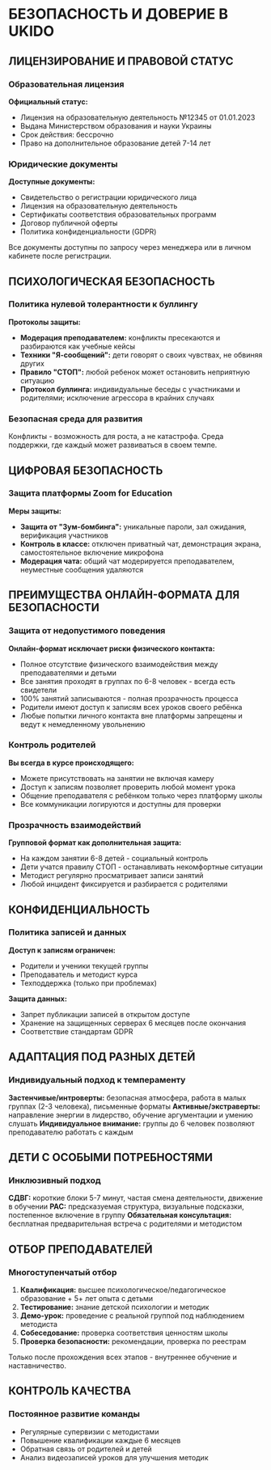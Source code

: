 # БЕЗОПАСНОСТЬ И ДОВЕРИЕ В UKIDO

## ЛИЦЕНЗИРОВАНИЕ И ПРАВОВОЙ СТАТУС

### Образовательная лицензия
**Официальный статус:**
- Лицензия на образовательную деятельность №12345 от 01.01.2023
- Выдана Министерством образования и науки Украины
- Срок действия: бессрочно
- Право на дополнительное образование детей 7-14 лет

### Юридические документы
**Доступные документы:**
- Свидетельство о регистрации юридического лица
- Лицензия на образовательную деятельность
- Сертификаты соответствия образовательных программ
- Договор публичной оферты
- Политика конфиденциальности (GDPR)

Все документы доступны по запросу через менеджера или в личном кабинете после регистрации.

## ПСИХОЛОГИЧЕСКАЯ БЕЗОПАСНОСТЬ

### Политика нулевой толерантности к буллингу
**Протоколы защиты:**
- **Модерация преподавателем:** конфликты пресекаются и разбираются как учебные кейсы
- **Техники "Я-сообщений":** дети говорят о своих чувствах, не обвиняя других
- **Правило "СТОП":** любой ребенок может остановить неприятную ситуацию
- **Протокол буллинга:** индивидуальные беседы с участниками и родителями; исключение агрессора в крайних случаях

### Безопасная среда для развития
Конфликты - возможность для роста, а не катастрофа. Среда поддержки, где каждый может развиваться в своем темпе.

## ЦИФРОВАЯ БЕЗОПАСНОСТЬ

### Защита платформы Zoom for Education
**Меры защиты:**
- **Защита от "Зум-бомбинга":** уникальные пароли, зал ожидания, верификация участников
- **Контроль в классе:** отключен приватный чат, демонстрация экрана, самостоятельное включение микрофона
- **Модерация чата:** общий чат модерируется преподавателем, неуместные сообщения удаляются

## ПРЕИМУЩЕСТВА ОНЛАЙН-ФОРМАТА ДЛЯ БЕЗОПАСНОСТИ

### Защита от недопустимого поведения
**Онлайн-формат исключает риски физического контакта:**
- Полное отсутствие физического взаимодействия между преподавателями и детьми
- Все занятия проходят в группах по 6-8 человек - всегда есть свидетели
- 100% занятий записываются - полная прозрачность процесса
- Родители имеют доступ к записям всех уроков своего ребёнка
- Любые попытки личного контакта вне платформы запрещены и ведут к немедленному увольнению

### Контроль родителей
**Вы всегда в курсе происходящего:**
- Можете присутствовать на занятии не включая камеру
- Доступ к записям позволяет проверить любой момент урока
- Общение преподавателя с ребёнком только через платформу школы
- Все коммуникации логируются и доступны для проверки

### Прозрачность взаимодействий
**Групповой формат как дополнительная защита:**
- На каждом занятии 6-8 детей - социальный контроль
- Дети учатся правилу СТОП - останавливать некомфортные ситуации
- Методист регулярно просматривает записи занятий
- Любой инцидент фиксируется и разбирается с родителями

## КОНФИДЕНЦИАЛЬНОСТЬ

### Политика записей и данных
**Доступ к записям ограничен:**
- Родители и ученики текущей группы
- Преподаватель и методист курса  
- Техподдержка (только при проблемах)

**Защита данных:**
- Запрет публикации записей в открытом доступе
- Хранение на защищенных серверах 6 месяцев после окончания
- Соответствие стандартам GDPR

## АДАПТАЦИЯ ПОД РАЗНЫХ ДЕТЕЙ

### Индивидуальный подход к темпераменту
**Застенчивые/интроверты:** безопасная атмосфера, работа в малых группах (2-3 человека), письменные форматы
**Активные/экстраверты:** направление энергии в лидерство, обучение аргументации и умению слушать
**Индивидуальное внимание:** группы до 6 человек позволяют преподавателю работать с каждым

## ДЕТИ С ОСОБЫМИ ПОТРЕБНОСТЯМИ

### Инклюзивный подход
**СДВГ:** короткие блоки 5-7 минут, частая смена деятельности, движение в обучении
**РАС:** предсказуемая структура, визуальные подсказки, постепенное включение в группу
**Обязательная консультация:** бесплатная предварительная встреча с родителями и методистом

## ОТБОР ПРЕПОДАВАТЕЛЕЙ

### Многоступенчатый отбор
1. **Квалификация:** высшее психологическое/педагогическое образование + 5+ лет опыта с детьми
2. **Тестирование:** знание детской психологии и методик
3. **Демо-урок:** проведение с реальной группой под наблюдением методиста
4. **Собеседование:** проверка соответствия ценностям школы
5. **Проверка безопасности:** рекомендации, проверка по реестрам

Только после прохождения всех этапов - внутреннее обучение и наставничество.

## КОНТРОЛЬ КАЧЕСТВА

### Постоянное развитие команды
- Регулярные супервизии с методистами
- Повышение квалификации каждые 6 месяцев
- Обратная связь от родителей и детей
- Анализ видеозаписей уроков для улучшения методик